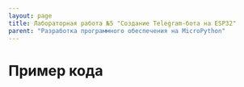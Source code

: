 ```yaml
---
layout: page
title: Лабораторная работа №5 "Создание Telegram-бота на ESP32"
parent: "Разработка программного обеспечения на MicroPython"
---
```



# Пример кода

``` python
```